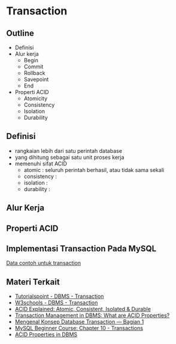 # Transaction

## Outline
- Definisi
- Alur kerja
  - Begin
  - Commit
  - Rollback
  - Savepoint
  - End
- Properti ACID
  - Atomicity
  - Consistency
  - Isolation
  - Durability

## Definisi
- rangkaian lebih dari satu perintah database
- yang dihitung sebagai satu unit proses kerja
- memenuhi sifat ACID
  - atomic : seluruh perintah berhasil, atau tidak sama sekali
  - consistency : 
  - isolation :
  - durability : 

## Alur Kerja

## Properti ACID

## Implementasi Transaction Pada MySQL

[Data contoh untuk transaction](https://github.com/insanalamin/IF214002/tree/main/pertemuan13/transaction-ddl.sql)

## Materi Terkait
- [Tutorialspoint - DBMS - Transaction](https://www.tutorialspoint.com/dbms/dbms_transaction.htm)
- [W3schools - DBMS - Transaction](https://www.w3schools.in/dbms/transaction)
- [ACID Explained: Atomic, Consistent, Isolated & Durable](https://www.bmc.com/blogs/acid-atomic-consistent-isolated-durable/)
- [Transaction Management in DBMS: What are ACID Properties?](https://www.guru99.com/dbms-transaction-management.html)
- [Mengenal Konsep Database Transaction — Bagian 1](https://medium.com/gits-apps-insight/mengenal-konsep-database-transaction-bagian-1-54e66789f75e)
- [MySQL Beginner Course: Chapter 10 - Transactions](https://www.youtube.com/watch?v=WO_VNMUuGoU)
- [ACID Properties in DBMS](https://www.geeksforgeeks.org/acid-properties-in-dbms/)
